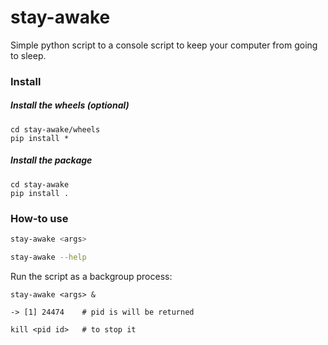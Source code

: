 # stay-awake

Simple python script to a console script to keep your computer from going to sleep.

### Install

##### Install the wheels (optional)
```
cd stay-awake/wheels
pip install *
```

##### Install the package
```
cd stay-awake
pip install .
```

### How-to use

```bash
stay-awake <args>

stay-awake --help
```

Run the script as a backgroup process:
```
stay-awake <args> &

-> [1] 24474    # pid is will be returned

kill <pid id>   # to stop it
```
